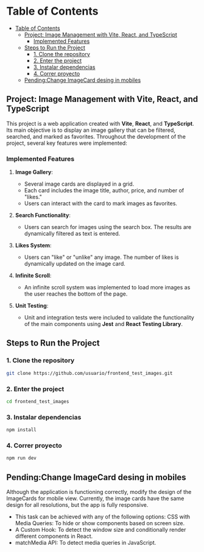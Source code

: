 # Table of Contents
- [Table of Contents](#table-of-contents)
  - [Project: Image Management with Vite, React, and TypeScript](#project-image-management-with-vite-react-and-typescript)
    - [Implemented Features](#implemented-features)
  - [Steps to Run the Project](#steps-to-run-the-project)
    - [1. Clone the repository](#1-clone-the-repository)
    - [2. Enter the project](#2-enter-the-project)
    - [3. Instalar dependencias](#3-instalar-dependencias)
    - [4. Correr proyecto](#4-correr-proyecto)
  - [Pending:Change ImageCard desing in mobiles](#pendingchange-imagecard-desing-in-mobiles)


## Project: Image Management with Vite, React, and TypeScript

This project is a web application created with **Vite**, **React**, and **TypeScript**. Its main objective is to display an image gallery that can be filtered, searched, and marked as favorites. Throughout the development of the project, several key features were implemented:

### Implemented Features

1. **Image Gallery**:
   - Several image cards are displayed in a grid.
   - Each card includes the image title, author, price, and number of "likes."
   - Users can interact with the card to mark images as favorites.

2. **Search Functionality**:
   - Users can search for images using the search box. The results are dynamically filtered as text is entered.

3. **Likes System**:
   - Users can "like" or "unlike" any image. The number of likes is dynamically updated on the image card.

4. **Infinite Scroll**:
   - An infinite scroll system was implemented to load more images as the user reaches the bottom of the page.

5. **Unit Testing**:
   - Unit and integration tests were included to validate the functionality of the main components using **Jest** and **React Testing Library**.

## Steps to Run the Project

### 1. Clone the repository 
```bash
git clone https://github.com/usuario/frontend_test_images.git
```
### 2. Enter the project
```bash
cd frontend_test_images
```
### 3. Instalar dependencias 
```bash
npm install
```
### 4. Correr proyecto
```bash
npm run dev
```

## Pending:Change ImageCard desing in mobiles

Although the application is functioning correctly, modify the design of the ImageCards for mobile view. Currently, the image cards have the same design for all resolutions, but the app is fully responsive. 

- This task can be achieved with any of the following options:
CSS with Media Queries: To hide or show components based on screen size.
- A Custom Hook: To detect the window size and conditionally render different components in React.
- matchMedia API: To detect media queries in JavaScript.


